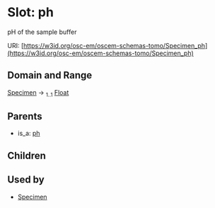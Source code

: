 
# Slot: ph

pH of the sample buffer

URI: [https://w3id.org/osc-em/oscem-schemas-tomo/Specimen_ph](https://w3id.org/osc-em/oscem-schemas-tomo/Specimen_ph)


## Domain and Range

[Specimen](Specimen.md) &#8594;  <sub>1..1</sub> [Float](types/Float.md)

## Parents

 *  is_a: [ph](ph.md)

## Children


## Used by

 * [Specimen](Specimen.md)
